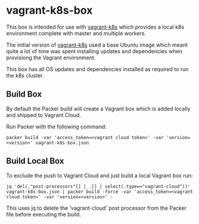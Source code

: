 # vagrant-k8s-box

This box is intended for use with [vagrant-k8s](https://github.com/alanrickman/vagrant-k8s) which provides a local
k8s environment complete with master and multiple workers.

The initial version of [vagrant-k8s](https://github.com/alanrickman/vagrant-k8s) used a base Ubuntu image which
meant quite a lot of time was spent installing updates and dependencies when provisiong the Vagrant environment.

This box has all OS updates and dependencies installed as required to run the k8s cluster.

## Build Box

By default the Packer build will create a Vagrant box which is added locally and shipped to Vagrant Cloud.

Run Packer with the following command:

`packer build -var 'access_token=<vagrant cloud token>' -var 'version=<version>' vagrant-k8s-box.json`

## Build Local Box

To exclude the push to Vagrant Cloud and just build a local Vagrant box run:

`jq 'del(."post-processors"[] | .[] | select(.type=="vagrant-cloud"))' vagrant-k8s-box.json | packer build -force -var 'access_token=<vagrant cloud token>' -var 'version=<version>' -`

This uses jq to delete the 'vagrant-cloud' post processor from the Packer file before executing the build.
